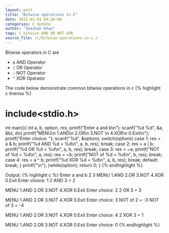 ```yaml
---
layout: post
title: "Bitwise operations in C"
date: 2015-01-01 04:26:00
categories: C Update
author: "Zeeshan Khan"
tags: c bitwise AND OR NOT XOR
source_file: /c/bitwise-operations-in-c.c
---
```

Bitwise operators in C are
	
* `&` AND Operator
* `|` OR Operator
* `~` NOT Operator
* `^` XOR Operator
	
The code below demonstrate common bitwise operations in c
{% highlight c linenos %}
# include<stdio.h>
int main(){
	int a, b, option, res;
	printf("Enter a and b\n");
	scanf("%d %d", &a, &b);
	do{
		printf("MENU\n 1.AND\n 2.OR\n 3.NOT \n 4.XOR\n 0.Exit\n");
		printf("Enter choice: ");
		scanf("%d", &option);
		switch(option){
			case 1:
				res = a & b;
				printf("%d AND %d = %d\n", a, b, res);
			break;
			case 2:
				res = a | b;
				printf("%d OR %d = %d\n", a, b, res);
			break;
			case 3:
				res = ~a;
				printf("NOT of %d = %d\n", a, res);
				res = ~b;
				printf("NOT of %d = %d\n", b, res);
			break;
			case 4:
			res = a ^ b;
				printf("%d XOR %d = %d\n", a, b, res);
			break;
			default:
			break;
		}
		printf("\n");
	}while(option);
    return 0;
}
{% endhighlight %}

Output:
{% highlight c %}
Enter a and b
2 3
MENU
 1.AND
 2.OR
 3.NOT 
 4.XOR
 0.Exit
Enter choice: 1
2 AND 3 = 2

MENU
 1.AND
 2.OR
 3.NOT 
 4.XOR
 0.Exit
Enter choice: 2
2 OR 3 = 3

MENU
 1.AND
 2.OR
 3.NOT 
 4.XOR
 0.Exit
Enter choice: 3
NOT of 2 = -3
NOT of 3 = -4

MENU
 1.AND
 2.OR
 3.NOT 
 4.XOR
 0.Exit
Enter choice: 4
2 XOR 3 = 1

MENU
 1.AND
 2.OR
 3.NOT 
 4.XOR
 0.Exit
Enter choice: 0
{% endhighlight %}
